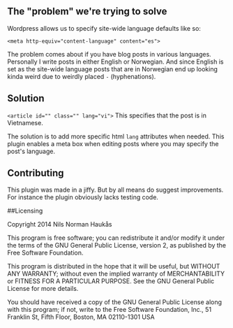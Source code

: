## The "problem" we're trying to solve

Wordpress allows us to specify site-wide language defaults like so:

`<meta http-equiv="content-language" content="es">`

The problem comes about if you have blog posts in various languages. Personally I write posts in either English or Norwegian. And since English is set as the site-wide language posts that are in Norwegian end up looking kinda weird due to weirdly placed `-` (hyphenations).

## Solution

`<article id="" class="" lang="vi">` This specifies that the post is in Vietnamese.

The solution is to add more specific html `lang` attributes when needed. This plugin enables a meta box when editing posts where you may specify the post's language.

## Contributing

This plugin was made in a jiffy. But by all means do suggest improvements. For instance the plugin obviously lacks testing code.

##Licensing

Copyright 2014  Nils Norman Haukås

This program is free software; you can redistribute it and/or modify
it under the terms of the GNU General Public License, version 2, as
published by the Free Software Foundation.

This program is distributed in the hope that it will be useful,
but WITHOUT ANY WARRANTY; without even the implied warranty of
MERCHANTABILITY or FITNESS FOR A PARTICULAR PURPOSE.  See the
GNU General Public License for more details.

You should have received a copy of the GNU General Public License
along with this program; if not, write to the Free Software
Foundation, Inc., 51 Franklin St, Fifth Floor, Boston, MA  02110-1301  USA

